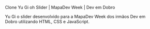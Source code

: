 Clone Yu Gi oh Slider | MapaDev Week | Dev em Dobro

Yu Gi o slider desenvolvido para a MapaDev Week dos irmãos Dev em Dobro utilizando HTML, CSS e JavaScript.
